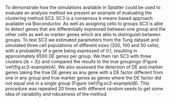 To demonstrate how the simulations available in Splatter could be used to evaluate an analysis method we present an example of evaluating the clustering method SC3. SC3 is a consensus k-means based approach available via Bioconductor. As well as assigning cells to groups SC3 is able to detect genes that are differentially expressed between one group and the other cells as well as marker genes which are able to distinguish between groups. To test SC3 we estimated parameters from the Tung dataset and simulated three cell populations of different sizes (200, 100 and 50 cells), with a probability of a gene being expressed of 0.1, resulting in approximately 6500 DE genes per group. We then ran SC3 with three clusters (\(k = 3\)) and compared the results to the true groupings (Figure \ref{fig:sc3-example}A). We also assessed the detection of DE and marker genes taking the true DE genes as any gene with a DE factor different from one in any group and true marker genes as genes where the DE factor did not equal one in a single group (Figure \ref{fig:sc3-example}B). This procedure was repeated 20 times with different random seeds to get some idea of variability and robustness of the method.